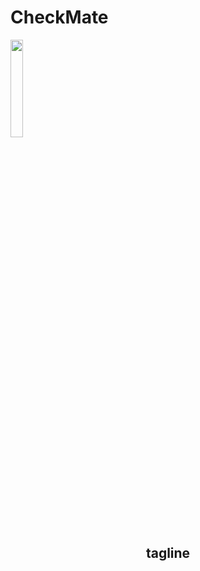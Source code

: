 # CheckMate

<img src="https://github.com/ShubhamDeodhar/CheckMate/blob/master/image.jpg" width=20%/>


<h2 align="center">tagline</h2>

